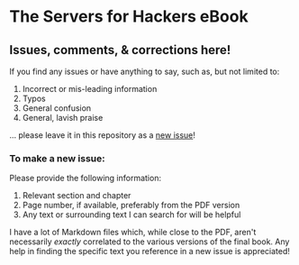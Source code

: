 The Servers for Hackers eBook
=========

## Issues, comments, & corrections here!

If you find any issues or have anything to say, such as, but not limited to:

1. Incorrect or mis-leading information
2. Typos
3. General confusion
4. General, lavish praise

... please leave it in this repository as a [new issue](https://github.com/Servers-for-Hackers/the-book/issues)!

### To make a new issue:

Please provide the following information:

1. Relevant section and chapter
2. Page number, if available, preferably from the PDF version
3. Any text or surrounding text I can search for will be helpful

I have a lot of Markdown files which, while close to the PDF, aren't necessarily *exactly* correlated to the various versions of the final book. Any help in finding the specific text you reference in a new issue is appreciated!
